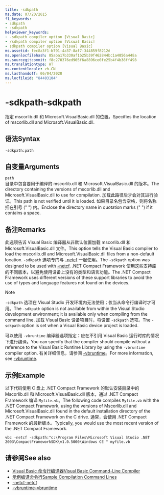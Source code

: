 ```yaml
---
title: -sdkpath
ms.date: 07/20/2015
f1_keywords:
- sdkpath
- -sdkpath
helpviewer_keywords:
- -sdkpath compiler option [Visual Basic]
- /sdkpath compiler option [Visual Basic]
- sdkpath compiler option [Visual Basic]
ms.assetid: fec8a3f1-b791-4a37-8af7-344859f8212d
ms.openlocfilehash: 85aba17b330af1b25b39f462844bc1a4856a448a
ms.sourcegitcommit: f8c270376ed905f6a8896ce0fe25b4f4b38ff498
ms.translationtype: HT
ms.contentlocale: zh-CN
ms.lasthandoff: 06/04/2020
ms.locfileid: "84403104"
---
```

# <a name="-sdkpath"></a><span data-ttu-id="47317-102">-sdkpath</span><span class="sxs-lookup"><span data-stu-id="47317-102">-sdkpath</span></span>
<span data-ttu-id="47317-103">指定 mscorlib.dll 和 Microsoft.VisualBasic.dll 的位置。</span><span class="sxs-lookup"><span data-stu-id="47317-103">Specifies the location of mscorlib.dll and Microsoft.VisualBasic.dll.</span></span>  
  
## <a name="syntax"></a><span data-ttu-id="47317-104">语法</span><span class="sxs-lookup"><span data-stu-id="47317-104">Syntax</span></span>  
  
```console  
-sdkpath:path  
```  
  
## <a name="arguments"></a><span data-ttu-id="47317-105">自变量</span><span class="sxs-lookup"><span data-stu-id="47317-105">Arguments</span></span>  
 `path`  
 <span data-ttu-id="47317-106">目录中包含要用于编译的 mscorlib.dll 和 Microsoft.VisualBasic.dll 的版本。</span><span class="sxs-lookup"><span data-stu-id="47317-106">The directory containing the versions of mscorlib.dll and Microsoft.VisualBasic.dll to use for compilation.</span></span> <span data-ttu-id="47317-107">加载此路径后才会对其进行验证。</span><span class="sxs-lookup"><span data-stu-id="47317-107">This path is not verified until it is loaded.</span></span> <span data-ttu-id="47317-108">如果目录名包含空格，则将名称括在引号 (" ") 内。</span><span class="sxs-lookup"><span data-stu-id="47317-108">Enclose the directory name in quotation marks (" ") if it contains a space.</span></span>  
  
## <a name="remarks"></a><span data-ttu-id="47317-109">备注</span><span class="sxs-lookup"><span data-stu-id="47317-109">Remarks</span></span>  
 <span data-ttu-id="47317-110">此选项告诉 Visual Basic 编译器从非默认位置加载 mscorlib.dll 和 Microsoft.VisualBasic.dll 文件。</span><span class="sxs-lookup"><span data-stu-id="47317-110">This option tells the Visual Basic compiler to load the mscorlib.dll and Microsoft.VisualBasic.dll files from a non-default location.</span></span> <span data-ttu-id="47317-111">`-sdkpath` 选项专门与 [-netcf](netcf.md) 一起使用。</span><span class="sxs-lookup"><span data-stu-id="47317-111">The `-sdkpath` option was designed to be used with [-netcf](netcf.md).</span></span> <span data-ttu-id="47317-112">.NET Compact Framework 使用这些支持库的不同版本，以避免使用设备上没有的类型和语言功能。</span><span class="sxs-lookup"><span data-stu-id="47317-112">The .NET Compact Framework uses different versions of these support libraries to avoid the use of types and language features not found on the devices.</span></span>  
  
> [!NOTE]
> <span data-ttu-id="47317-113">`-sdkpath` 选项在 Visual Studio 开发环境内无法使用；仅当从命令行编译时才可用。</span><span class="sxs-lookup"><span data-stu-id="47317-113">The `-sdkpath` option is not available from within the Visual Studio development environment; it is available only when compiling from the command line.</span></span> <span data-ttu-id="47317-114">加载 Visual Basic 设备项目时，将设置 `-sdkpath` 选项。</span><span class="sxs-lookup"><span data-stu-id="47317-114">The `-sdkpath` option is set when a Visual Basic device project is loaded.</span></span>  
  
 <span data-ttu-id="47317-115">可以使用 `-vbruntime` 编译器选项指定：应在不引用 Visual Basic 运行时库的情况下进行编译。</span><span class="sxs-lookup"><span data-stu-id="47317-115">You can specify that the compiler should compile without a reference to the Visual Basic Runtime Library by using the `-vbruntime` compiler option.</span></span> <span data-ttu-id="47317-116">有关详细信息，请参阅 [-vbruntime](vbruntime.md)。</span><span class="sxs-lookup"><span data-stu-id="47317-116">For more information, see [-vbruntime](vbruntime.md).</span></span>  
  
## <a name="example"></a><span data-ttu-id="47317-117">示例</span><span class="sxs-lookup"><span data-stu-id="47317-117">Example</span></span>  
 <span data-ttu-id="47317-118">以下代码使用 C 盘上 .NET Compact Framework 的默认安装目录中的 Mscorlib.dll 和 Microsoft.VisualBasic.dll 版本，通过 .NET Compact Framework 编译 `Myfile.vb`。</span><span class="sxs-lookup"><span data-stu-id="47317-118">The following code compiles `Myfile.vb` with the .NET Compact Framework, using the versions of Mscorlib.dll and Microsoft.VisualBasic.dll found in the default installation directory of the .NET Compact Framework on the C drive.</span></span> <span data-ttu-id="47317-119">通常，会使用 .NET Compact Framework 的最新版本。</span><span class="sxs-lookup"><span data-stu-id="47317-119">Typically, you would use the most recent version of the .NET Compact Framework.</span></span>  
  
```console
vbc -netcf -sdkpath:"c:\Program Files\Microsoft Visual Studio .NET 2003\CompactFrameworkSDK\v1.0.5000\Windows CE " myfile.vb  
```  
  
## <a name="see-also"></a><span data-ttu-id="47317-120">请参阅</span><span class="sxs-lookup"><span data-stu-id="47317-120">See also</span></span>

- [<span data-ttu-id="47317-121">Visual Basic 命令行编译器</span><span class="sxs-lookup"><span data-stu-id="47317-121">Visual Basic Command-Line Compiler</span></span>](index.md)
- [<span data-ttu-id="47317-122">示例编译命令行</span><span class="sxs-lookup"><span data-stu-id="47317-122">Sample Compilation Command Lines</span></span>](sample-compilation-command-lines.md)
- [<span data-ttu-id="47317-123">-netcf</span><span class="sxs-lookup"><span data-stu-id="47317-123">-netcf</span></span>](netcf.md)
- [<span data-ttu-id="47317-124">-vbruntime</span><span class="sxs-lookup"><span data-stu-id="47317-124">-vbruntime</span></span>](vbruntime.md)
